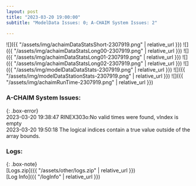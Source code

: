 ```yaml
---
layout: post
title: "2023-03-20 19:00:00"
subtitle: "ModelData Issues: 0; A-CHAIM System Issues: 2"

---
```


![]({{ "/assets/img/achaimDataStatsShort-2307919.png" | relative_url }})
![]({{ "/assets/img/achaimDataStatsLong00-2307919.png" | relative_url }})
![]({{ "/assets/img/achaimDataStatsLong01-2307919.png" | relative_url }})
![]({{ "/assets/img/achaimDataStatsLong02-2307919.png" | relative_url }})
![]({{ "/assets/img/modelDataDataStats-2307919.png" | relative_url }})
![]({{ "/assets/img/modelDataStationStats-2307919.png" | relative_url }})
![]({{ "/assets/img/achaimRunTime-2307919.png" | relative_url }})



### A-CHAIM System Issues:  
  
{: .box-error}  
2023-03-20 19:38:47 RINEX303o:No valid times were found, vIndex is empty  
2023-03-20 19:50:18 The logical indices contain a true value outside of the array bounds.  

### Logs:  
  
{: .box-note}  
[Logs.zip]({{ "/assets/other/logs.zip" | relative_url }})  
[Log Info]({{ "/logInfo" | relative_url }})  
